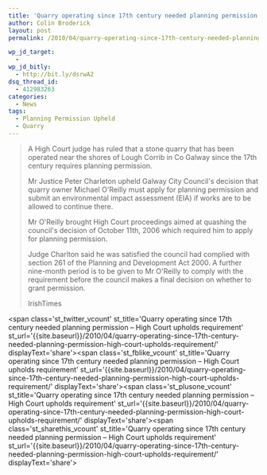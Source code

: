 ```yaml
---
title: 'Quarry operating since 17th century needed planning permission &#8211; High Court upholds requirement'
author: Colin Broderick
layout: post
permalink: /2010/04/quarry-operating-since-17th-century-needed-planning-permission-high-court-upholds-requirement/

wp_jd_target:
  - 
wp_jd_bitly:
  - http://bit.ly/dsrwA2
dsq_thread_id:
  - 412983263
categories:
  - News
tags:
  - Planning Permission Upheld
  - Quarry
---
```

> A High Court judge has ruled that a stone quarry that has been operated near the shores of Lough Corrib in Co Galway since the 17th century requires planning permission.
> 
> Mr Justice Peter Charleton upheld Galway City Council's decision that quarry owner Michael O'Reilly must apply for planning permission and submit an environmental impact assessment (EIA) if works are to be allowed to continue there.
> 
> Mr O'Reilly brought High Court proceedings aimed at quashing the council's decision of October 11th, 2006 which required him to apply for planning permission.
> 
> Judge Charlton said he was satisfied the council had complied with section 261 of the Planning and Development Act 2000. A further nine-month period is to be given to Mr O'Reilly to comply with the requirement before the council makes a final decision on whether to grant permission.
> 
> IrishTimes

<span class='st\_twitter\_vcount' st\_title='Quarry operating since 17th century needed planning permission &#8211; High Court upholds requirement' st\_url='{{site.baseurl}}/2010/04/quarry-operating-since-17th-century-needed-planning-permission-high-court-upholds-requirement/' displayText='share'></span><span class='st\_fblike\_vcount' st\_title='Quarry operating since 17th century needed planning permission &#8211; High Court upholds requirement' st\_url='{{site.baseurl}}/2010/04/quarry-operating-since-17th-century-needed-planning-permission-high-court-upholds-requirement/' displayText='share'></span><span class='st\_plusone\_vcount' st\_title='Quarry operating since 17th century needed planning permission &#8211; High Court upholds requirement' st\_url='{{site.baseurl}}/2010/04/quarry-operating-since-17th-century-needed-planning-permission-high-court-upholds-requirement/' displayText='share'></span><span class='st\_sharethis\_vcount' st\_title='Quarry operating since 17th century needed planning permission &#8211; High Court upholds requirement' st\_url='{{site.baseurl}}/2010/04/quarry-operating-since-17th-century-needed-planning-permission-high-court-upholds-requirement/' displayText='share'></span>